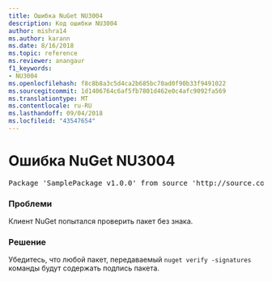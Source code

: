 ```yaml
---
title: Ошибка NuGet NU3004
description: Код ошибки NU3004
author: mishra14
ms.author: karann
ms.date: 8/16/2018
ms.topic: reference
ms.reviewer: anangaur
f1_keywords:
- NU3004
ms.openlocfilehash: f8c8b8a3c5d4ca2b685bc70ad0f90b33f9491022
ms.sourcegitcommit: 1d1406764c6af5fb7801d462e0c4afc9092fa569
ms.translationtype: MT
ms.contentlocale: ru-RU
ms.lasthandoff: 09/04/2018
ms.locfileid: "43547654"
---
```

# <a name="nuget-error-nu3004"></a>Ошибка NuGet NU3004

<pre>Package 'SamplePackage v1.0.0' from source 'http://source.com/index.json': The package is not signed.</pre>

### <a name="issue"></a>Проблеми

Клиент NuGet попытался проверить пакет без знака.


### <a name="solution"></a>Решение

Убедитесь, что любой пакет, передаваемый `nuget verify -signatures` команды будут содержать подпись пакета.


